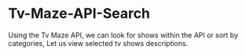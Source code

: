 # Tv-Maze-API-Search
Using the Tv Maze API, we can look for shows within the API or sort by categories, Let us view selected tv shows descriptions.
